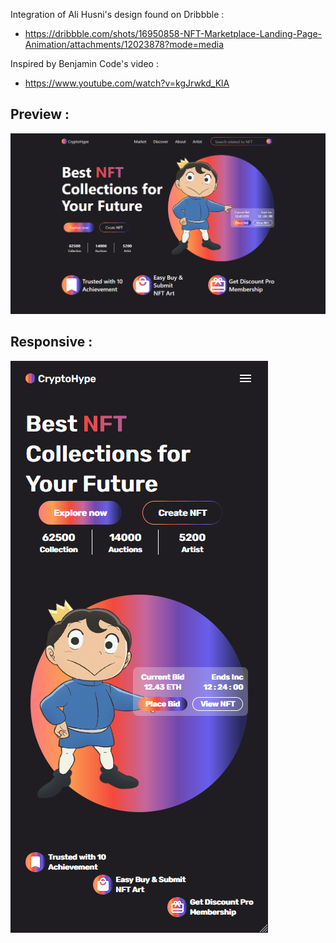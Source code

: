Integration of Ali Husni's design found on Dribbble :
- https://dribbble.com/shots/16950858-NFT-Marketplace-Landing-Page-Animation/attachments/12023878?mode=media

Inspired by Benjamin Code's video : 
- https://www.youtube.com/watch?v=kgJrwkd_KlA

## Preview :
![alt text](https://github.com/Wawwouth/react-tailwind-vite/blob/9e7103ebef1019a61c8d94dfb1f26dc9fdb2d6fd/src/LandingNFT/preview.png)

## Responsive :
![alt text](https://github.com/Wawwouth/react-tailwind-vite/blob/0ee8cca0b6773da2289d1845d907181ee194379a/src/LandingNFT/preview_mobile.png)